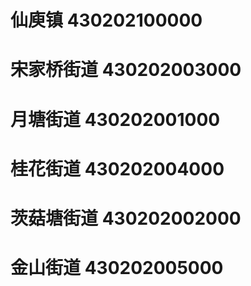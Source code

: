 # 仙庾镇 430202100000
# 宋家桥街道 430202003000
# 月塘街道 430202001000
# 桂花街道 430202004000
# 茨菇塘街道 430202002000
# 金山街道 430202005000
